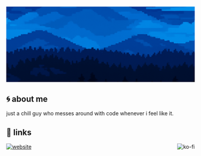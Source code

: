 ![Ataraxis](banner.png)

## 🌀 about me
just a chill guy who messes around with code whenever i feel like it.

## 🔗 links
<a href="https://ko-fi.com/J3J51F8N97">
  <img align="right" src="https://ko-fi.com/img/githubbutton_sm.svg" alt="ko-fi"/>
</a>
<a href="https://ataraxis.codes/"><img src="https://img.shields.io/badge/website-ataraxis.codes-006acc?style=flat" alt="website"/></a>

